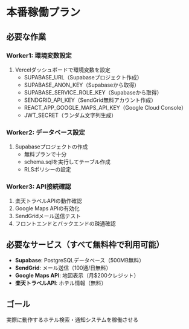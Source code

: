 # 本番稼働プラン

## 必要な作業

### Worker1: 環境変数設定
1. Vercelダッシュボードで環境変数を設定
   - SUPABASE_URL（Supabaseプロジェクト作成）
   - SUPABASE_ANON_KEY（Supabaseから取得）
   - SUPABASE_SERVICE_ROLE_KEY（Supabaseから取得）
   - SENDGRID_API_KEY（SendGrid無料アカウント作成）
   - REACT_APP_GOOGLE_MAPS_API_KEY（Google Cloud Console）
   - JWT_SECRET（ランダム文字列生成）

### Worker2: データベース設定
1. Supabaseプロジェクトの作成
   - 無料プランで十分
   - schema.sqlを実行してテーブル作成
   - RLSポリシーの設定

### Worker3: API接続確認
1. 楽天トラベルAPIの動作確認
2. Google Maps APIの有効化
3. SendGridメール送信テスト
4. フロントエンドとバックエンドの疎通確認

## 必要なサービス（すべて無料枠で利用可能）
- **Supabase**: PostgreSQLデータベース（500MB無料）
- **SendGrid**: メール送信（100通/日無料）
- **Google Maps API**: 地図表示（月$200クレジット）
- **楽天トラベルAPI**: ホテル情報（無料）

## ゴール
実際に動作するホテル検索・通知システムを稼働させる
